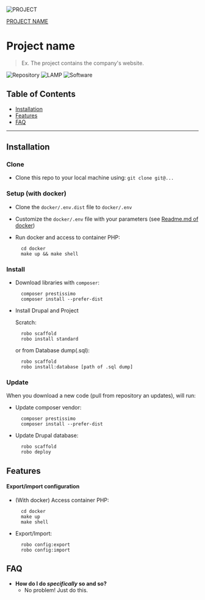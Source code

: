 ![PROJECT](https://placeholder.com/200x100?text=Project+logo)

[PROJECT NAME](https://github.com/lucacracco/project-starterkit)

# Project name

> Ex. The project contains the company's website.

![Repository](https://img.shields.io/badge/Repository-BitBucket-blue)
![LAMP](https://img.shields.io/badge/LAMP-Docker-blue)
![Software](https://img.shields.io/badge/Software-Drupal8-blue)

## Table of Contents

- [Installation](#installation)
- [Features](#features)
- [FAQ](#faq)

---

## Installation

### Clone

- Clone this repo to your local machine using: `git clone git@...`

### Setup (with docker)

- Clone the `docker/.env.dist` file to `docker/.env`

- Customize the `docker/.env` file with your parameters (see [Readme.md of docker](./docker/README.md))

- Run docker and access to container PHP:

        cd docker
        make up && make shell

### Install

- Download libraries with `composer`:

        composer prestissimo
        composer install --prefer-dist

- Install Drupal and Project

    Scratch:

        robo scaffold
        robo install standard

    or from Database dump(.sql):

        robo scaffold
        robo install:database [path of .sql dump]

### Update

When you download a new code (pull from repository an updates), will run:

* Update composer vendor:

        composer prestissimo
        composer install --prefer-dist

* Update Drupal database:

        robo scaffold
        robo deploy

## Features

#### Export/import configuration

* (With docker) Access container PHP:

        cd docker
        make up
        make shell

* Export/Import:

        robo config:export
        robo config:import

## FAQ

- **How do I do *specifically* so and so?**
    - No problem! Just do this.

